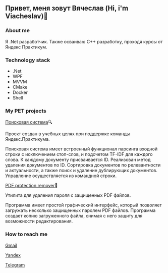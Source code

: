 ## Привет, меня зовут Вячеслав (Hi, i'm Viacheslav)👋
### About me
Я .Net разработчик.
Также осваиваю С++ разработку, проходя курсы от Яндекс Практикум.
### Technology stack
+ .Net
+ WPF
+ MVVM
+ CMake
+ Docker
+ Shell
### My PET projects
[Поисковая система](https://github.com/St-Viacheslavik/cpp-search-server)🔍

Проект создан в учебных целях при поддержке команды Яндекс.Практикума.

Поисковая система имеет встроенный функционал парсинга входной строки с исключением стоп-слов, и подсчетом TF-IDF для каждого слова. К каждому документу присваивается ID. Реализован метод удаления документов по ID. Сортировка документов по релевантности и актуальности, а также поиск и удаление дублирующих документов. Управление осуществляется из командной строки.

[PDF protection remover](https://github.com/St-Viacheslavik/PdfProtectionRemover)📃

Утилита для удаления пароля с защищенных PDF файлов.

Программа имеет простой графический интерфейс, который позволяет загружать несколько защищенных паролем PDF файлов. Программа создает копию загруженного файла, снимая с него защиту для возможности редактирования.
### How to reach me
[Gmail](mailto:viacheslav.stepanov359@gmail.com)

[Yandex](mailto:nerfundus@yandex.ru) 

[Telegram](https://t.me/st_viacheslavik)

<!--
**St-Viacheslavik/St-Viacheslavik** is a ✨ _special_ ✨ repository because its `README.md` (this file) appears on your GitHub profile.

Here are some ideas to get you started:

- 🔭 I’m currently working on ...
- 🌱 I’m currently learning ...
- 👯 I’m looking to collaborate on ...
- 🤔 I’m looking for help with ...
- 💬 Ask me about ...
- 📫 How to reach me: ...
- 😄 Pronouns: ...
- ⚡ Fun fact: ...
-->
